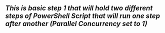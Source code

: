 ## ***This is basic step 1 that will hold two different steps of PowerShell Script that will run one step after another (Parallel Concurrency set to 1)***